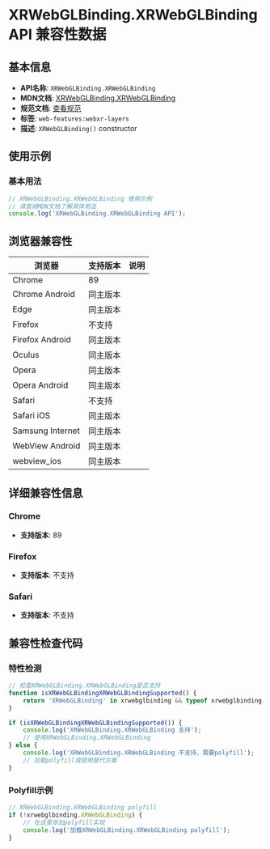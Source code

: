 # XRWebGLBinding.XRWebGLBinding API 兼容性数据

## 基本信息

- **API名称**: `XRWebGLBinding.XRWebGLBinding`
- **MDN文档**: [XRWebGLBinding.XRWebGLBinding](https://developer.mozilla.org/docs/Web/API/XRWebGLBinding/XRWebGLBinding)
- **规范文档**: [查看规范](https://immersive-web.github.io/layers/#dom-xrwebglbinding-xrwebglbinding)
- **标签**: `web-features:webxr-layers`
- **描述**: `XRWebGLBinding()` constructor

## 使用示例

### 基本用法

```javascript
// XRWebGLBinding.XRWebGLBinding 使用示例
// 请查阅MDN文档了解具体用法
console.log('XRWebGLBinding.XRWebGLBinding API');
```

## 浏览器兼容性

| 浏览器 | 支持版本 | 说明 |
|--------|----------|------|
| Chrome | 89 |  |
| Chrome Android | 同主版本 |  |
| Edge | 同主版本 |  |
| Firefox | 不支持 |  |
| Firefox Android | 同主版本 |  |
| Oculus | 同主版本 |  |
| Opera | 同主版本 |  |
| Opera Android | 同主版本 |  |
| Safari | 不支持 |  |
| Safari iOS | 同主版本 |  |
| Samsung Internet | 同主版本 |  |
| WebView Android | 同主版本 |  |
| webview_ios | 同主版本 |  |

## 详细兼容性信息

### Chrome

- **支持版本**: 89

### Firefox

- **支持版本**: 不支持

### Safari

- **支持版本**: 不支持

## 兼容性检查代码

### 特性检测

```javascript
// 检查XRWebGLBinding.XRWebGLBinding是否支持
function isXRWebGLBindingXRWebGLBindingSupported() {
    return 'XRWebGLBinding' in xrwebglbinding && typeof xrwebglbinding.XRWebGLBinding === 'function';
}

if (isXRWebGLBindingXRWebGLBindingSupported()) {
    console.log('XRWebGLBinding.XRWebGLBinding 支持');
    // 使用XRWebGLBinding.XRWebGLBinding
} else {
    console.log('XRWebGLBinding.XRWebGLBinding 不支持，需要polyfill');
    // 加载polyfill或使用替代方案
}
```

### Polyfill示例

```javascript
// XRWebGLBinding.XRWebGLBinding polyfill
if (!xrwebglbinding.XRWebGLBinding) {
    // 在这里添加polyfill实现
    console.log('加载XRWebGLBinding.XRWebGLBinding polyfill');
}
```

